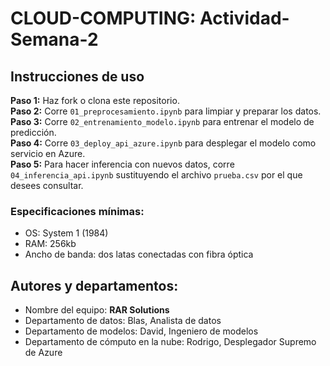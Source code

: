 # CLOUD-COMPUTING: Actividad-Semana-2

## Instrucciones de uso

**Paso 1:** Haz fork o clona este repositorio.  
**Paso 2:** Corre `01_preprocesamiento.ipynb` para limpiar y preparar los datos.  
**Paso 3:** Corre `02_entrenamiento_modelo.ipynb` para entrenar el modelo de predicción.  
**Paso 4:** Corre `03_deploy_api_azure.ipynb` para desplegar el modelo como servicio en Azure.  
**Paso 5:** Para hacer inferencia con nuevos datos, corre `04_inferencia_api.ipynb` sustituyendo el archivo `prueba.csv` por el que desees consultar.

### Especificaciones mínimas:
- OS: System 1 (1984)
- RAM: 256kb
- Ancho de banda: dos latas conectadas con fibra óptica

## Autores y departamentos:
- Nombre del equipo: **RAR Solutions**
- Departamento de datos: Blas, Analista de datos
- Departamento de modelos: David, Ingeniero de modelos
- Departamento de cómputo en la nube: Rodrigo, Desplegador Supremo de Azure
